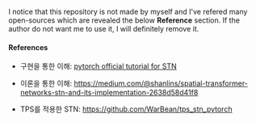 I notice that this repository is not made by myself and I've refered many open-sources which are revealed the below **Reference** section. If the author do not want me to use it, I will definitely remove it. 

#### References
* 구현을 통한 이해: [pytorch official tutorial for STN](https://pytorch.org/tutorials/intermediate/spatial_transformer_tutorial.html)

* 이론을 통한 이해: https://medium.com/@shanlins/spatial-transformer-networks-stn-and-its-implementation-2638d58d41f8

* TPS를 적용한 STN: https://github.com/WarBean/tps_stn_pytorch